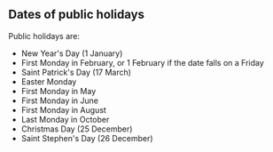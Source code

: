 ##  Dates of public holidays

Public holidays are:

  * New Year's Day (1 January) 
  * First Monday in February, or 1 February if the date falls on a Friday 
  * Saint Patrick's Day (17 March) 
  * Easter Monday 
  * First Monday in May 
  * First Monday in June 
  * First Monday in August 
  * Last Monday in October 
  * Christmas Day (25 December) 
  * Saint Stephen's Day (26 December) 
